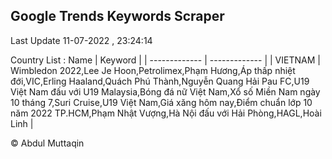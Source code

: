 

## Google Trends Keywords Scraper 
 
Last Update 11-07-2022 , 23:24:14

Country List :
 Name  | Keyword |
| ------------- | ------------- |
| VIETNAM | Wimbledon 2022,Lee Je Hoon,Petrolimex,Phạm Hương,Áp thấp nhiệt đới,VIC,Erling Haaland,Quách Phú Thành,Nguyễn Quang Hải Pau FC,U19 Việt Nam đấu với U19 Malaysia,Bóng đá nữ Việt Nam,Xổ số Miền Nam ngày 10 tháng 7,Suri Cruise,U19 Việt Nam,Giá xăng hôm nay,Điểm chuẩn lớp 10 năm 2022 TP.HCM,Phạm Nhật Vượng,Hà Nội đấu với Hải Phòng,HAGL,Hoài Linh |



© Abdul Muttaqin 
